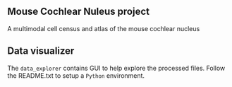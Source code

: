 ## Mouse Cochlear Nuleus project
A multimodal cell census and atlas of the mouse cochlear nucleus


## Data visualizer
The `data_explorer` contains GUI to help explore the processed files. Follow the README.txt to setup a `Python` environment. 



